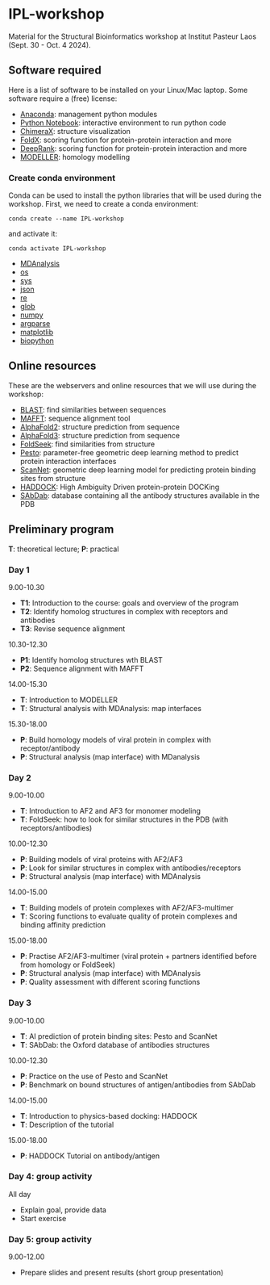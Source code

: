 # IPL-workshop
Material for the Structural Bioinformatics workshop at Institut Pasteur Laos (Sept. 30 - Oct. 4 2024).

## Software required
Here is a list of software to be installed on your Linux/Mac laptop.
Some software require a (free) license:

* [Anaconda](https://www.anaconda.com/): management python modules
* [Python Notebook](https://jupyter.org): interactive environment to run python code
* [ChimeraX](https://www.cgl.ucsf.edu/chimerax/): structure visualization
* [FoldX](https://foldxsuite.crg.eu/): scoring function for protein-protein interaction and more
* [DeepRank](https://pypi.org/project/deeprank/): scoring function for protein-protein interaction and more 
* [MODELLER](https://salilab.org/modeller/): homology modelling

### Create conda environment
Conda can be used to install the python libraries that will be used during the workshop.
First, we need to create a conda environment:
```
conda create --name IPL-workshop
```
and activate it:
```
conda activate IPL-workshop
```

* [MDAnalysis](https://www.mdanalysis.org/)
* [os](https://docs.python.org/3/library/os.html) 
* [sys](https://docs.python.org/3/library/sys.html)
* [json](https://docs.python.org/3/library/json.html)
* [re](https://docs.python.org/3/library/re.html)
* [glob](https://docs.python.org/3/library/glob.html)
* [numpy](https://numpy.org)
* [argparse](https://docs.python.org/3/library/argparse.html)
* [matplotlib](https://matplotlib.org)
* [biopython](https://biopython.org/)

## Online resources
These are the webservers and online resources that we will use during the workshop:
* [BLAST](https://blast.ncbi.nlm.nih.gov/Blast.cgi): find similarities between sequences 
* [MAFFT](https://mafft.cbrc.jp/alignment/server/index.html): sequence alignment tool
* [AlphaFold2](https://colab.research.google.com/github/sokrypton/ColabFold/blob/main/AlphaFold2.ipynb): structure prediction from sequence
* [AlphaFold3](https://alphafoldserver.com/about): structure prediction from sequence
* [FoldSeek](https://search.foldseek.com/search): find similarities from structure
* [Pesto](https://pesto.epfl.ch/): parameter-free geometric deep learning method to predict protein interaction interfaces
* [ScanNet](http://bioinfo3d.cs.tau.ac.il/ScanNet/): geometric deep learning model for predicting protein binding sites from structure 
* [HADDOCK](https://www.bonvinlab.org/education/HADDOCK24/HADDOCK24-antibody-antigen-basic/): High Ambiguity Driven protein-protein DOCKing
* [SAbDab](https://opig.stats.ox.ac.uk/webapps/sabdab-sabpred/sabdab): database containing all the antibody structures available in the PDB

## Preliminary program
**T**: theoretical lecture; **P**: practical

### Day 1
9.00-10.30
*   **T1**:  Introduction to the course: goals and overview of the program
*   **T2**:  Identify homolog structures in complex with receptors and antibodies
*   **T3**:  Revise sequence alignment

10.30-12.30 
*   **P1**: Identify homolog structures wth BLAST
*   **P2**: Sequence alignment with MAFFT

14.00-15.30
*   **T**: Introduction to MODELLER
*   **T**: Structural analysis with MDAnalysis: map interfaces

15.30-18.00
*   **P**: Build homology models of viral protein in complex with receptor/antibody
*   **P**: Structural analysis (map interface) with MDanalysis

### Day 2
9.00-10.00 
*   **T**:  Introduction to AF2 and AF3 for monomer modeling
*   **T**:  FoldSeek: how to look for similar structures in the PDB (with receptors/antibodies)
 
10.00-12.30
*   **P**: Building models of viral proteins with AF2/AF3
*   **P**: Look for similar structures in complex with antibodies/receptors
*   **P**: Structural analysis (map interface) with MDAnalysis

14.00-15.00
*   **T**: Building models of protein complexes with AF2/AF3-multimer
*   **T**: Scoring functions to evaluate quality of protein complexes and binding affinity prediction

15.00-18.00
*   **P**: Practise AF2/AF3-multimer (viral protein + partners identified before from homology or FoldSeek)
*   **P**: Structural analysis (map interface) with MDAnalysis
*   **P**: Quality assessment with different scoring functions

### Day 3
9.00-10.00 
*    **T**: AI prediction of protein binding sites: Pesto and ScanNet
*    **T**: SAbDab: the Oxford database of antibodies structures

10.00-12.30
*    **P**: Practice on the use of Pesto and ScanNet
*    **P**: Benchmark on bound structures of antigen/antibodies from SAbDab

14.00-15.00
*    **T**:  Introduction to physics-based docking: HADDOCK
*    **T**:  Description of the tutorial

15.00-18.00
*   **P**: HADDOCK Tutorial on antibody/antigen

### Day 4: group activity
All day
   * Explain goal, provide data
   * Start exercise
 
### Day 5: group activity
9.00-12.00
* Prepare slides and present results (short group presentation)


